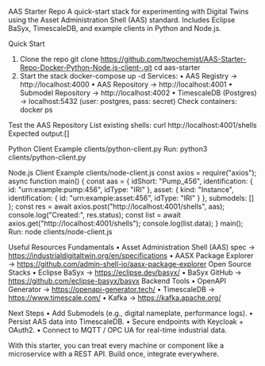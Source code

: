 AAS Starter Repo
A quick-start stack for experimenting with Digital Twins using the Asset Administration Shell (AAS) standard.
Includes Eclipse BaSyx, TimescaleDB, and example clients in Python and Node.js.

Quick Start
1. Clone the repo
git clone https://github.com/twochemist/AAS-Starter-Repo-Docker-Python-Node.js-client-.git
cd aas-starter
2. Start the stack
docker-compose up -d
Services:
	•	AAS Registry → http://localhost:4000
	•	AAS Repository → http://localhost:4001
	•	Submodel Repository → http://localhost:4002
	•	TimescaleDB (Postgres) → localhost:5432 (user: postgres, pass: secret)
Check containers:
docker ps

Test the AAS Repository
List existing shells:
curl http://localhost:4001/shells
Expected output:[]

Python Client Example
clients/python-client.py
Run: python3 clients/python-client.py

Node.js Client Example
clients/node-client.js
const axios = require("axios");
async function main() {
  const aas = {
    idShort: "Pump_456",
    identification: { id: "urn:example:pump:456", idType: "IRI" },
    asset: { kind: "Instance", identification: { id: "urn:example:asset:456", idType: "IRI" } },
    submodels: []
  };
  const res = await axios.post("http://localhost:4001/shells", aas);
  console.log("Created:", res.status);
  const list = await axios.get("http://localhost:4001/shells");
  console.log(list.data);
}
main();
Run:
node clients/node-client.js

Useful Resources
Fundamentals
	•	Asset Administration Shell (AAS) spec → https://industrialdigitaltwin.org/en/specifications
	•	AASX Package Explorer → https://github.com/admin-shell-io/aasx-package-explorer
Open Source Stacks
	•	Eclipse BaSyx → https://eclipse.dev/basyx/
	•	BaSyx GitHub → https://github.com/eclipse-basyx/basyx
Backend Tools
	•	OpenAPI Generator → https://openapi-generator.tech/
	•	TimescaleDB → https://www.timescale.com/
	•	Kafka → https://kafka.apache.org/

Next Steps
	•	Add Submodels (e.g., digital nameplate, performance logs).
	•	Persist AAS data into TimescaleDB.
	•	Secure endpoints with Keycloak + OAuth2.
	•	Connect to MQTT / OPC UA for real-time industrial data.

With this starter, you can treat every machine or component like a microservice with a REST API.
Build once, integrate everywhere.
